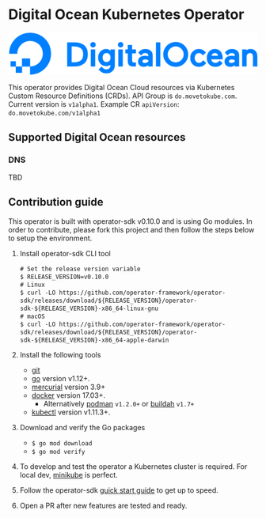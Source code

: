# Digital Ocean Kubernetes Operator
<p align="center">
    <img src=".assets/DO_Logo_Horizontal_Blue.png" />
</p>

This operator provides Digital Ocean Cloud resources via Kubernetes Custom Resource Definitions (CRDs).
API Group is `do.movetokube.com`. Current version is `v1alpha1`. Example CR `apiVersion`: `do.movetokube.com/v1alpha1` 

## Supported Digital Ocean resources
### DNS

TBD

## Contribution guide
This operator is built with operator-sdk v0.10.0 and is using Go modules. In order to contribute, please fork this project
and then follow the steps below to setup the environment.
1. Install operator-sdk CLI tool
    ```shell script
    # Set the release version variable
    $ RELEASE_VERSION=v0.10.0
    # Linux
    $ curl -LO https://github.com/operator-framework/operator-sdk/releases/download/${RELEASE_VERSION}/operator-sdk-${RELEASE_VERSION}-x86_64-linux-gnu
    # macOS
    $ curl -LO https://github.com/operator-framework/operator-sdk/releases/download/${RELEASE_VERSION}/operator-sdk-${RELEASE_VERSION}-x86_64-apple-darwin
    ```
2. Install the following tools
    - [git][git_tool]
    - [go][go_tool] version v1.12+.
    - [mercurial][mercurial_tool] version 3.9+
    - [docker][docker_tool] version 17.03+.
      - Alternatively [podman][podman_tool] `v1.2.0+` or [buildah][buildah_tool] `v1.7+`
    - [kubectl][kubectl_tool] version v1.11.3+.
    
3. Download and verify the Go packages
   *  `$ go mod download`
   *  `$ go mod verify`
4. To develop and test the operator a Kubernetes cluster is required. For local dev, [minikube][minikube_tool] is perfect.
5. Follow the operator-sdk [guick start guide](https://github.com/operator-framework/operator-sdk/blob/master/README.md#quick-start)
to get up to speed.
6. Open a PR after new features are tested and ready.

    
[git_tool]:https://git-scm.com/downloads
[go_tool]:https://golang.org/dl/
[mercurial_tool]:https://www.mercurial-scm.org/downloads
[docker_tool]:https://docs.docker.com/install/
[podman_tool]:https://github.com/containers/libpod/blob/master/install.md
[buildah_tool]:https://github.com/containers/buildah/blob/master/install.md
[kubectl_tool]:https://kubernetes.io/docs/tasks/tools/install-kubectl/
[minikube_tool]:https://kubernetes.io/docs/tasks/tools/install-minikube/
